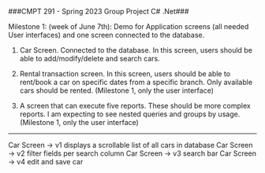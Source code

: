 ###CMPT 291 - Spring 2023 Group Project C# .Net###

Milestone 1: (week of June 7th): Demo for Application screens 
(all needed User interfaces) and one screen connected to the database.

1.   Car Screen. Connected to the database. In this screen, users should be    able to add/modify/delete and search cars.

2.   Rental transaction screen. In this screen, users should be able to rent/book a car on specific dates from a specific branch. Only available cars should be rented. (Milestone 1, only the user interface)

3.   A screen that can execute five reports. These should be more complex reports. I am expecting to see nested queries and groups by usage. (Milestone 1, only the user interface)



---------------------

Car Screen -> v1 displays a scrollable list of all cars in database
Car Screen -> v2 filter fields per search column
Car Screen -> v3 search bar
Car Screen -> v4 edit and save car
